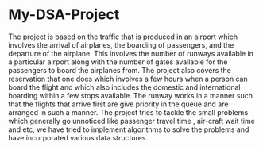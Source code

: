 # My-DSA-Project
The project is based on the traffic that is produced in an airport
which involves the arrival of airplanes, the boarding of passengers,
and the departure of the airplane.
This involves the number of runways available in a particular airport
along with the number of gates available for the passengers to board
the airplanes from.
The project also covers the reservation that one does which involves
a few hours when a person can board the flight and which also
includes the domestic and international boarding within a few stops
available.
The runway works in a manner such that the flights that arrive first
are give priority in the queue and are arranged in such a manner.
The project tries to tackle the small problems which generally go
unnoticed like passenger travel time , air-craft wait time and etc, we
have tried to implement algorithms to solve the problems and have
incorporated various data structures. 
